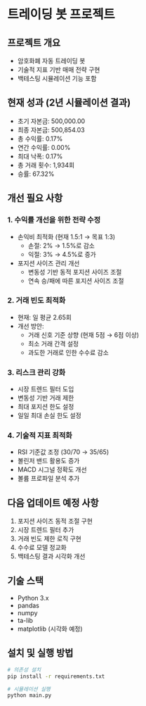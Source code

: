 # 트레이딩 봇 프로젝트

## 프로젝트 개요
- 암호화폐 자동 트레이딩 봇
- 기술적 지표 기반 매매 전략 구현
- 백테스팅 시뮬레이션 기능 포함

## 현재 성과 (2년 시뮬레이션 결과)
- 초기 자본금: 500,000.00
- 최종 자본금: 500,854.03
- 총 수익률: 0.17%
- 연간 수익률: 0.00%
- 최대 낙폭: 0.17%
- 총 거래 횟수: 1,934회
- 승률: 67.32%

## 개선 필요 사항

### 1. 수익률 개선을 위한 전략 수정
- 손익비 최적화 (현재 1.5:1 → 목표 1:3)
  - 손절: 2% → 1.5%로 감소
  - 익절: 3% → 4.5%로 증가
- 포지션 사이즈 관리 개선
  - 변동성 기반 동적 포지션 사이즈 조절
  - 연속 승/패에 따른 포지션 사이즈 조절

### 2. 거래 빈도 최적화
- 현재: 일 평균 2.65회
- 개선 방안:
  - 거래 신호 기준 상향 (현재 5점 → 6점 이상)
  - 최소 거래 간격 설정
  - 과도한 거래로 인한 수수료 감소

### 3. 리스크 관리 강화
- 시장 트렌드 필터 도입
- 변동성 기반 거래 제한
- 최대 포지션 한도 설정
- 일일 최대 손실 한도 설정

### 4. 기술적 지표 최적화
- RSI 기준값 조정 (30/70 → 35/65)
- 볼린저 밴드 활용도 증가
- MACD 시그널 정확도 개선
- 볼륨 프로파일 분석 추가

## 다음 업데이트 예정 사항
1. 포지션 사이즈 동적 조절 구현
2. 시장 트렌드 필터 추가
3. 거래 빈도 제한 로직 구현
4. 수수료 모델 정교화
5. 백테스팅 결과 시각화 개선

## 기술 스택
- Python 3.x
- pandas
- numpy
- ta-lib
- matplotlib (시각화 예정)

## 설치 및 실행 방법
```bash
# 의존성 설치
pip install -r requirements.txt

# 시뮬레이션 실행
python main.py
```